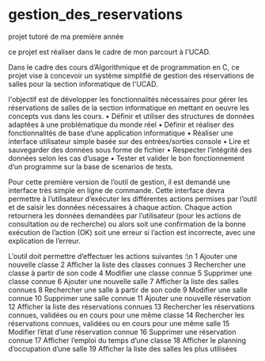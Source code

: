 # gestion_des_reservations
projet tutoré de ma première année

ce projet est réaliser dans le cadre de mon parcourt à l'UCAD.

Dans le cadre des cours d’Algorithmique et de programmation en C, ce projet vise à concevoir un système simplifié de gestion des réservations de salles pour la section informatique de l'UCAD.

l'objectif est de développer les fonctionnalités nécessaires pour gérer les réservations de salles de la section informatique en mettant en oeuvre les concepts vus dans les cours.
• Définir et utiliser des structures de données adaptées à une problématique du monde réel
• Définir et réaliser des fonctionnalités de base d’une application informatique
• Réaliser une interface utilisateur simple basée sur des entrées/sorties console
• Lire et sauvegarder des données sous forme de fichier
• Respecter l’intégrité des données selon les cas d’usage
• Tester et valider le bon fonctionnement d’un programme sur la base de scenarios de tests.

Pour cette première version de l’outil de gestion, il est demandé une interface très simple en ligne de commande. Cette interface devra permettre à l’utilisateur d’exécuter les différentes actions permises par l’outil et de saisir les données nécessaires à chaque action.
Chaque action retournera les données demandées par l’utilisateur (pour les actions de consultation ou de recherche) ou alors soit une confirmation de la bonne exécution de l’action (OK) soit une erreur si l’action est incorrecte, avec une explication de l’erreur.

L’outil doit permettre d’effectuer les actions suivantes :\n
1 Ajouter une nouvelle classe
2 Afficher la liste des classes connues
3 Rechercher une classe à partir de son code
4 Modifier une classe connue
5 Supprimer une classe connue
6 Ajouter une nouvelle salle
7 Afficher la liste des salles connues
8 Rechercher une salle à partir de son code
9 Modifier une salle connue
10 Supprimer une salle connue
11 Ajouter une nouvelle réservation
12 Afficher la liste des réservations connues
13 Rechercher les réservations connues, validées ou en cours pour une même classe
14 Rechercher les réservations connues, validées ou en cours pour une même salle
15 Modifier l’état d’une réservation connue
16 Supprimer une réservation connue
17 Afficher l’emploi du temps d’une classe
18 Afficher le planning d’occupation d’une salle
19 Afficher la liste des salles les plus utilisées
